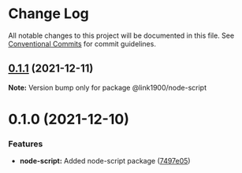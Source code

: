 # Change Log

All notable changes to this project will be documented in this file.
See [Conventional Commits](https://conventionalcommits.org) for commit guidelines.

<a name="0.1.1"></a>
## [0.1.1](https://github.com/projects/link1900/repos/link1900/compare/diff?targetBranch=refs%2Ftags%2F@link1900/node-script@0.1.0&sourceBranch=refs%2Ftags%2F@link1900/node-script@0.1.1) (2021-12-11)

**Note:** Version bump only for package @link1900/node-script





<a name="0.1.0"></a>
# 0.1.0 (2021-12-10)


### Features

* **node-script:** Added node-script package ([7497e05](https://github.com/projects/link1900/repos/link1900/commits/7497e05))
